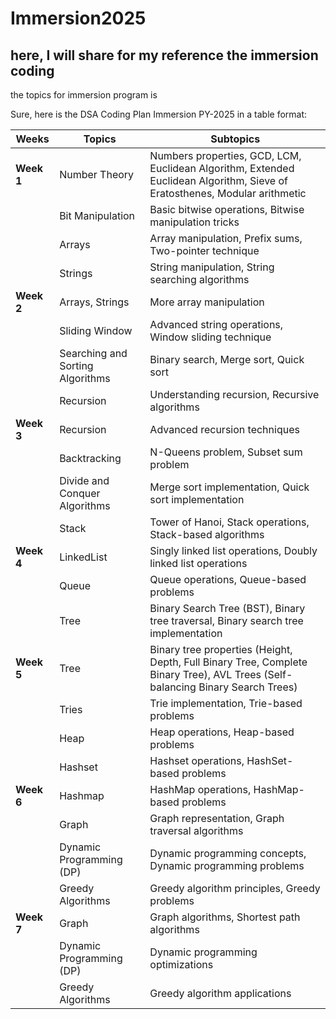 # Immersion2025
## here, I will share for my reference the immersion coding 

the topics for immersion program is 

Sure, here is the DSA Coding Plan Immersion PY-2025 in a table format:

| Weeks  | Topics                           | Subtopics                                                                                      |
|--------|----------------------------------|------------------------------------------------------------------------------------------------|
| **Week 1**  | Number Theory                    | Numbers properties, GCD, LCM, Euclidean Algorithm, Extended Euclidean Algorithm, Sieve of Eratosthenes, Modular arithmetic |
|        | Bit Manipulation                | Basic bitwise operations, Bitwise manipulation tricks                                           |
|        | Arrays                          | Array manipulation, Prefix sums, Two-pointer technique                                          |
|        | Strings                         | String manipulation, String searching algorithms                                                |
| **Week 2**  | Arrays, Strings                  | More array manipulation                                                                         |
|        | Sliding Window                  | Advanced string operations, Window sliding technique                                            |
|        | Searching and Sorting Algorithms| Binary search, Merge sort, Quick sort                                                           |
|        | Recursion                       | Understanding recursion, Recursive algorithms                                                   |
| **Week 3**  | Recursion                       | Advanced recursion techniques                                                                   |
|        | Backtracking                    | N-Queens problem, Subset sum problem                                                            |
|        | Divide and Conquer Algorithms   | Merge sort implementation, Quick sort implementation                                            |
|        | Stack                           | Tower of Hanoi, Stack operations, Stack-based algorithms                                        |
| **Week 4**  | LinkedList                      | Singly linked list operations, Doubly linked list operations                                    |
|        | Queue                           | Queue operations, Queue-based problems                                                          |
|        | Tree                            | Binary Search Tree (BST), Binary tree traversal, Binary search tree implementation               |
| **Week 5**  | Tree                            | Binary tree properties (Height, Depth, Full Binary Tree, Complete Binary Tree), AVL Trees (Self-balancing Binary Search Trees) |
|        | Tries                           | Trie implementation, Trie-based problems                                                        |
|        | Heap                            | Heap operations, Heap-based problems                                                            |
|        | Hashset                         | Hashset operations, HashSet-based problems                                                      |
| **Week 6**  | Hashmap                         | HashMap operations, HashMap-based problems                                                      |
|        | Graph                           | Graph representation, Graph traversal algorithms                                                |
|        | Dynamic Programming (DP)        | Dynamic programming concepts, Dynamic programming problems                                      |
|        | Greedy Algorithms               | Greedy algorithm principles, Greedy problems                                                    |
| **Week 7**  | Graph                           | Graph algorithms, Shortest path algorithms                                                      |
|        | Dynamic Programming (DP)        | Dynamic programming optimizations                                                               |
|        | Greedy Algorithms               | Greedy algorithm applications                                                                   |
